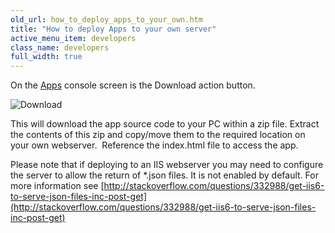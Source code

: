 ```yaml
---
old_url: how_to_deploy_apps_to_your_own.htm
title: "How to deploy Apps to your own server"
active_menu_item: developers
class_name: developers
full_width: true
---
```



On the [Apps](/developers/documentation/product-guide/the-console/console-tabs/applications) console screen is the Download action button.

![Download](/img/docs/download.zoom68.png)

This will download the app source code to your PC within a zip file. Extract the contents of this zip and copy/move them to the required location on your own webserver.  Reference the index.html file to access the app.

Please note that if deploying to an IIS webserver you may need to configure the server to allow the return of \*.json files. It is not enabled by default. For more information see [http://stackoverflow.com/questions/332988/get-iis6-to-serve-json-files-inc-post-get](http://stackoverflow.com/questions/332988/get-iis6-to-serve-json-files-inc-post-get)

